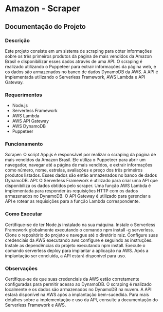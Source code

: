 # Amazon - Scraper

## Documentação do Projeto


### Descrição
Este projeto consiste em um sistema de scraping para obter informações sobre os três primeiros produtos da página de mais vendidos da Amazon Brasil e disponibilizar esses dados através de uma API. O scraping é realizado utilizando o Puppeteer para extrair informações da página web, e os dados são armazenados no banco de dados DynamoDB da AWS. A API é implementada utilizando o Serverless Framework, AWS Lambda e API Gateway.


### Requerimentos
- Node.js
- Serverless Framework
- AWS Lambda
- AWS API Gateway
- AWS DynamoDB
- Puppeteer

  
### Funcionamento

Scraper: O script App.js é responsável por realizar o scraping da página de mais vendidos da Amazon Brasil. Ele utiliza o Puppeteer para abrir um navegador, navegar até a página de mais vendidos, e extrair informações como número, nome, estrelas, avaliações e preço dos três primeiros produtos listados. Esses dados são então armazenados no banco de dados DynamoDB.
API: O Serverless Framework é utilizado para criar uma API que disponibiliza os dados obtidos pelo scraper. Uma função AWS Lambda é implementada para responder às requisições HTTP com os dados armazenados no DynamoDB. O API Gateway é utilizado para gerenciar a API e rotear as requisições para a função Lambda correspondente.


### Como Executar

Certifique-se de ter Node.js instalado na sua máquina.
Instale o Serverless Framework globalmente executando o comando npm install -g serverless.
Clone o repositório do projeto e navegue até o diretório raiz.
Configure suas credenciais da AWS executando aws configure e seguindo as instruções.
Instale as dependências do projeto executando npm install.
Execute o comando serverless deploy para implantar a aplicação na AWS.
Após a implantação ser concluída, a API estará disponível para uso.


### Observações

Certifique-se de que suas credenciais da AWS estão corretamente configuradas para permitir acesso ao DynamoDB.
O scraping é realizado localmente e os dados são armazenados no DynamoDB na nuvem.
A API estará disponível na AWS após a implantação bem-sucedida.
Para mais detalhes sobre a implementação e uso da API, consulte a documentação do Serverless Framework e AWS.
